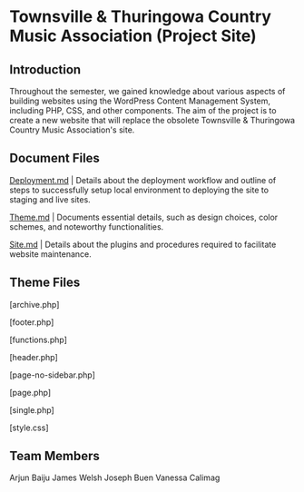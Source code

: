 # Townsville & Thuringowa Country Music Association (Project Site)

## Introduction
Throughout the semester, we gained knowledge about various aspects of building websites using the WordPress Content Management System, including PHP, CSS, and other components. The aim of the project is to create a new website that will replace the obsolete Townsville & Thuringowa Country Music Association's site.

## Document Files
[Deployment.md](https://github.com/cp3402-students/project-team-01/blob/main/deployment.md) | Details about the deployment workflow and outline of steps to successfully setup local environment to deploying the site to staging and live sites.

[Theme.md](https://github.com/cp3402-students/project-team-01/blob/main/theme.md) | Documents essential details, such as design choices, color schemes, and noteworthy functionalities.

[Site.md](https://github.com/cp3402-students/project-team-01/blob/main/site.md) | Details about the plugins and procedures required to facilitate website maintenance.

## Theme Files
[archive.php]

[footer.php]

[functions.php]

[header.php]

[page-no-sidebar.php]

[page.php]

[single.php]

[style.css]


## Team Members
Arjun Baiju
James Welsh
Joseph Buen
Vanessa Calimag
